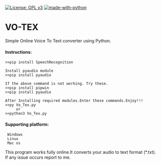[![License: GPL v3](https://img.shields.io/badge/License-GPLv3-blue.svg)](https://www.gnu.org/licenses/gpl-3.0)
[![made-with-python](https://img.shields.io/badge/Made%20with-Python-1f425f.svg)](https://www.python.org/)

# VO-TEX
Simple Online Voice To Text converter using Python.


#### Instructions:  

    >>pip install SpeechRecognition
    
    Install pyaudio module
    >>pip install pyaudio
            
    If the above command is not working. Try these.
    >>pip install pipwin
    >>pip install pyaudio
    
    After Installing required modules.Enter these commands.Enjoy!!!
    >>py Vo_Tex.py
         or
    >>python3 Vo_Tex.py

#### Supporting platform:
     Windows
     Linux
     Mac os
    
This program works fully online.It converts your audio to text format (*.txt).
If any issue occurs report to me.
